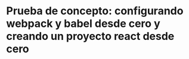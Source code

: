 # Prueba de concepto: configurando webpack y babel desde cero y creando un proyecto react desde cero
